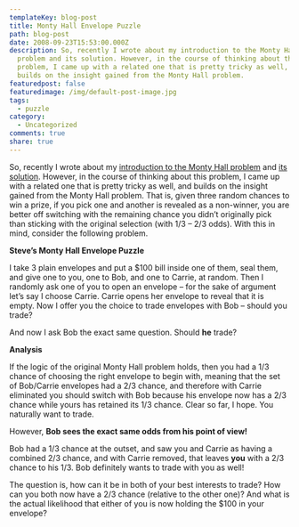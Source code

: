 ```yaml
---
templateKey: blog-post
title: Monty Hall Envelope Puzzle
path: blog-post
date: 2008-09-23T15:53:00.000Z
description: So, recently I wrote about my introduction to the Monty Hall
  problem and its solution. However, in the course of thinking about this
  problem, I came up with a related one that is pretty tricky as well, and
  builds on the insight gained from the Monty Hall problem.
featuredpost: false
featuredimage: /img/default-post-image.jpg
tags:
  - puzzle
category:
  - Uncategorized
comments: true
share: true
---
```

So, recently I wrote about my [introduction to the Monty Hall problem](http://stevesmithblog.com/blog/probability-puzzle) and [its solution](http://stevesmithblog.com/blog/probability-puzzle-answered). However, in the course of thinking about this problem, I came up with a related one that is pretty tricky as well, and builds on the insight gained from the Monty Hall problem. That is, given three random chances to win a prize, if you pick one and another is revealed as a non-winner, you are better off switching with the remaining chance you didn’t originally pick than sticking with the original selection (with 1/3 – 2/3 odds). With this in mind, consider the following problem.

**Steve’s Monty Hall Envelope Puzzle**

I take 3 plain envelopes and put a $100 bill inside one of them, seal them, and give one to you, one to Bob, and one to Carrie, at random. Then I randomly ask one of you to open an envelope – for the sake of argument let’s say I choose Carrie. Carrie opens her envelope to reveal that it is empty. Now I offer you the choice to trade envelopes with Bob – should you trade?

And now I ask Bob the exact same question. Should **he** trade?

**Analysis**

If the logic of the original Monty Hall problem holds, then you had a 1/3 chance of choosing the right envelope to begin with, meaning that the set of Bob/Carrie envelopes had a 2/3 chance, and therefore with Carrie eliminated you should switch with Bob because his envelope now has a 2/3 chance while yours has retained its 1/3 chance. Clear so far, I hope. You naturally want to trade.

However, **Bob sees the exact same odds from his point of view!**

Bob had a 1/3 chance at the outset, and saw you and Carrie as having a combined 2/3 chance, and with Carrie removed, that leaves **you** with a 2/3 chance to his 1/3. Bob definitely wants to trade with you as well!

The question is, how can it be in both of your best interests to trade? How can you both now have a 2/3 chance (relative to the other one)? And what is the actual likelihood that either of you is now holding the $100 in your envelope?